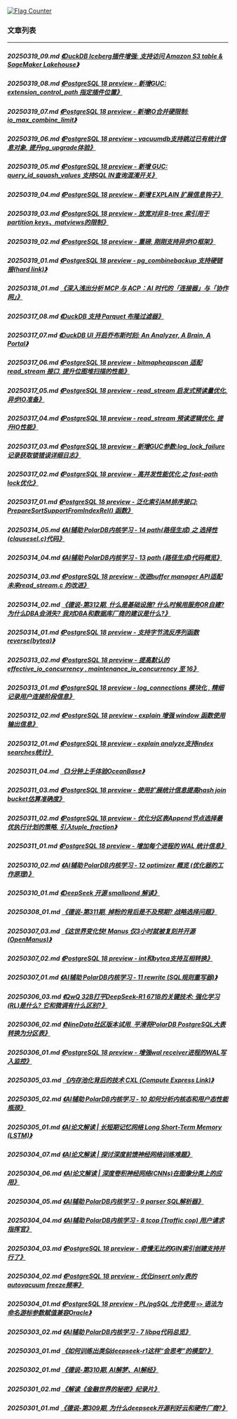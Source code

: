 <a rel="nofollow" href="http://info.flagcounter.com/h9V1"  ><img src="http://s03.flagcounter.com/count/h9V1/bg_FFFFFF/txt_000000/border_CCCCCC/columns_2/maxflags_12/viewers_0/labels_0/pageviews_0/flags_0/"  alt="Flag Counter"  border="0"  ></a>  
  
### 文章列表  
----  
##### 20250319_09.md   [《DuckDB Iceberg插件增强: 支持访问 Amazon S3 table & SageMaker Lakehouse》](20250319_09.md)  
##### 20250319_08.md   [《PostgreSQL 18 preview - 新增GUC: extension_control_path 指定插件位置》](20250319_08.md)  
##### 20250319_07.md   [《PostgreSQL 18 preview - 新增IO合并硬限制: io_max_combine_limit》](20250319_07.md)  
##### 20250319_06.md   [《PostgreSQL 18 preview - vacuumdb支持跳过已有统计信息对象, 提升pg_upgrade体验》](20250319_06.md)  
##### 20250319_05.md   [《PostgreSQL 18 preview - 新增 GUC: query_id_squash_values 支持SQL IN查询混淆开关》](20250319_05.md)  
##### 20250319_04.md   [《PostgreSQL 18 preview - 新增 EXPLAIN 扩展信息钩子》](20250319_04.md)  
##### 20250319_03.md   [《PostgreSQL 18 preview - 放宽对非 B-tree 索引用于partition keys、matviews的限制》](20250319_03.md)  
##### 20250319_02.md   [《PostgreSQL 18 preview - 重磅, 刚刚支持异步IO框架》](20250319_02.md)  
##### 20250319_01.md   [《PostgreSQL 18 preview - pg_combinebackup 支持硬链接(hard link)》](20250319_01.md)  
##### 20250318_01.md   [《深入浅出分析 MCP 与 ACP：AI 时代的「连接器」与「协作网」》](20250318_01.md)  
##### 20250317_08.md   [《DuckDB 支持 Parquet 布隆过滤器》](20250317_08.md)  
##### 20250317_07.md   [《DuckDB UI 开启乔布斯时刻: An Analyzer, A Brain, A Portal》](20250317_07.md)  
##### 20250317_06.md   [《PostgreSQL 18 preview - bitmapheapscan 适配 read_stream 接口, 提升位图堆扫描的性能》](20250317_06.md)  
##### 20250317_05.md   [《PostgreSQL 18 preview - read_stream 启发式预读量优化, 异步IO准备》](20250317_05.md)  
##### 20250317_04.md   [《PostgreSQL 18 preview - read_stream 预读逻辑优化, 提升IO性能》](20250317_04.md)  
##### 20250317_03.md   [《PostgreSQL 18 preview - 新增GUC参数:log_lock_failure 记录获取锁错误详细日志》](20250317_03.md)  
##### 20250317_02.md   [《PostgreSQL 18 preview - 高并发性能优化 之 fast-path lock优化》](20250317_02.md)  
##### 20250317_01.md   [《PostgreSQL 18 preview - 泛化索引AM排序接口: PrepareSortSupportFromIndexRel() 函数》](20250317_01.md)  
##### 20250314_05.md   [《AI辅助 PolarDB内核学习 - 14 path(路径生成) 之 选择性(clausesel.c)代码》](20250314_05.md)  
##### 20250314_04.md   [《AI辅助 PolarDB内核学习 - 13 path (路径生成)代码概览》](20250314_04.md)  
##### 20250314_03.md   [《PostgreSQL 18 preview - 改进buffer manager API适配未来read_stream.c 的改进》](20250314_03.md)  
##### 20250314_02.md   [《德说-第312期, 什么是基础设施? 什么时候用服务OR自建? 为什么DBA会消失? 我对DBA和数据库厂商的建议是什么?》](20250314_02.md)  
##### 20250314_01.md   [《PostgreSQL 18 preview - 支持字节流反序列函数 reverse(bytea)》](20250314_01.md)  
##### 20250313_02.md   [《PostgreSQL 18 preview - 提高默认的 effective_io_concurrency , maintenance_io_concurrency 至 16》](20250313_02.md)  
##### 20250313_01.md   [《PostgreSQL 18 preview - log_connections 模块化 , 精细记录用户连接阶段信息》](20250313_01.md)  
##### 20250312_02.md   [《PostgreSQL 18 preview - explain 增强 window 函数使用输出信息》](20250312_02.md)  
##### 20250312_01.md   [《PostgreSQL 18 preview - explain analyze支持index searches统计》](20250312_01.md)  
##### 20250311_04.md   [《3分钟上手体验OceanBase》](20250311_04.md)  
##### 20250311_03.md   [《PostgreSQL 18 preview - 使用扩展统计信息提高hash join bucket估算准确度》](20250311_03.md)  
##### 20250311_02.md   [《PostgreSQL 18 preview - 优化分区表Append节点选择最优执行计划的策略, 引入tuple_fraction》](20250311_02.md)  
##### 20250311_01.md   [《PostgreSQL 18 preview - 增加每个进程的 WAL 统计信息》](20250311_01.md)  
##### 20250310_02.md   [《AI辅助 PolarDB内核学习 - 12 optimizer 概览 (优化器的工作原理)》](20250310_02.md)  
##### 20250310_01.md   [《DeepSeek 开源 smallpond 解读》](20250310_01.md)  
##### 20250308_01.md   [《德说-第311期, 掉粉的背后是不及预期? 战略选择问题》](20250308_01.md)  
##### 20250307_03.md   [《这世界变化快! Manus 仅3小时就被复刻并开源(OpenManus)》](20250307_03.md)  
##### 20250307_02.md   [《PostgreSQL 18 preview - int和bytea支持互相转换》](20250307_02.md)  
##### 20250307_01.md   [《AI辅助 PolarDB内核学习 - 11 rewrite (SQL规则重写器)》](20250307_01.md)  
##### 20250306_03.md   [《QwQ 32B打平DeepSeek-R1 671B的关键技术: 强化学习(RL)是什么? 它和微调有什么区别?》](20250306_03.md)  
##### 20250306_02.md   [《NineData社区版本试用, 平滑将PolarDB PostgreSQL大表转换为分区表》](20250306_02.md)  
##### 20250306_01.md   [《PostgreSQL 18 preview - 增强wal receiver进程的WAL写入监控》](20250306_01.md)  
##### 20250305_03.md   [《内存池化背后的技术 CXL (Compute Express Link)》](20250305_03.md)  
##### 20250305_02.md   [《AI辅助 PolarDB内核学习 - 10 如何分析内核态和用户态性能瓶颈》](20250305_02.md)  
##### 20250305_01.md   [《AI论文解读 | 长短期记忆网络 Long Short-Term Memory (LSTM)》](20250305_01.md)  
##### 20250304_07.md   [《AI论文解读 | 探讨深度前馈神经网络训练难题》](20250304_07.md)  
##### 20250304_06.md   [《AI论文解读 | 深度卷积神经网络(CNNs)在图像分类上的应用》](20250304_06.md)  
##### 20250304_05.md   [《AI辅助 PolarDB内核学习 - 9 parser SQL解析器》](20250304_05.md)  
##### 20250304_04.md   [《AI辅助 PolarDB内核学习 - 8 tcop (Traffic cop) 用户请求指挥官》](20250304_04.md)  
##### 20250304_03.md   [《PostgreSQL 18 preview - 奇慢无比的GIN索引创建支持并行了》](20250304_03.md)  
##### 20250304_02.md   [《PostgreSQL 18 preview - 优化insert only表的autovacuum freeze频率》](20250304_02.md)  
##### 20250304_01.md   [《PostgreSQL 18 preview - PL/pgSQL 允许使用 `=>` 语法为命名游标参数赋值兼容Oracle》](20250304_01.md)  
##### 20250303_02.md   [《AI辅助 PolarDB内核学习 - 7 libpq代码总览》](20250303_02.md)  
##### 20250303_01.md   [《如何训练出类似deepseek-r1这样“会思考”的模型?》](20250303_01.md)  
##### 20250302_01.md   [《德说-第310期, AI解梦、AI解经》](20250302_01.md)  
##### 20250301_02.md   [《解读《金融世界的秘密》纪录片》](20250301_02.md)  
##### 20250301_01.md   [《德说-第309期, 为什么deepseek开源利好云和硬件厂商?》](20250301_01.md)  
